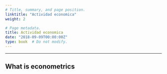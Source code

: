 ```yaml
---
# Title, summary, and page position.
linktitle: "Actividad economica"
weight: 2

# Page metadata.
title: Actividad economica
date: "2018-09-09T00:00:00Z"
type: book  # Do not modify.
---
```




---

## What is econometrics
